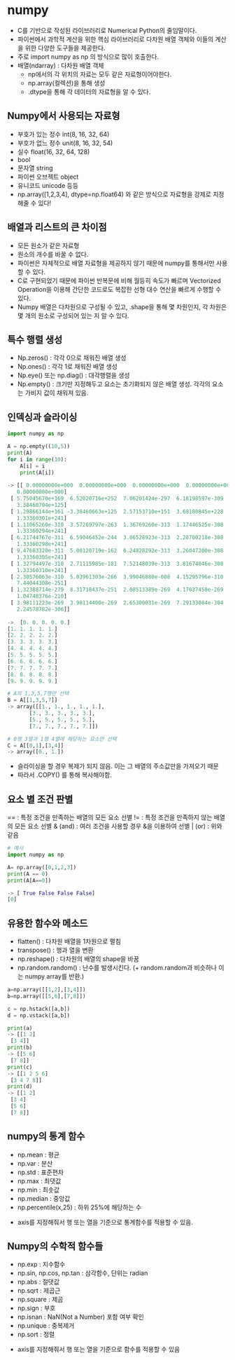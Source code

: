 # numpy
- C를 기반으로 작성된 라이브러리로 Numerical Python의 줄임말이다. 
- 파이썬에서 과학적 계산을 위한 핵심 라이브러리로 다차원 배열 객체와 이들의 계산을 위한 다양한 도구들을 제공한다.
- 주로 import numpy as np 의 방식으로 많이 호출한다.
- 배열(ndarray) : 다차원 배열 객체 
    - np에서의 각 위치의 자료는 모두 같은 자료형이어야한다. 
    - np.array(컬렉션)을 통해 생성 
    - .dtype을 통해 각 데이터의 자료형을 알 수 있다. 

## Numpy에서 사용되는 자료형
- 부호가 있는 정수 int(8, 16, 32, 64)
- 부호가 없느 정수 unit(8, 16, 32, 54)
- 실수 float(16, 32, 64, 128)
- bool
- 문자열 string
- 파이썬 오브젝트 object
- 유니코드 unicode 등등
- np.array([1,2,3,4], dtype=np.float64) 와 같은 방식으로 자료형을 강제로 지정해줄 수 있다!


## 배열과 리스트의 큰 차이점 
- 모든 원소가 같은 자료형 
- 원소의 개수를 바꿀 수 없다. 
- 파이썬은 자체적으로 배열 자료형을 제공하지 않기 때문에 numpy를 통해서만 사용할 수 있다. 
- C로 구현되었기 때문에 파이썬 반복문에 비해 월등히 속도가 빠르며 Vectorized Operation을 이용해 간단한 코드로도 복잡한 선형 대수 연산을 빠르게 수행할 수 있다. 
- Numpy 배열은 다차원으로 구성될 수 있고, .shape을 통해 몇 차원인지, 각 차원은 몇 개의 원소로 구성되어 있는 지 알 수 있다. 
 
## 특수 행렬 생성 
-	Np.zeros() : 각각 0으로 채워진 배열 생성 
-	Np.ones() : 각각 1로 채워진 배열 생성 
-	Np.eye() 또는 np.diag() : 대각행렬을 생성 
-	Np.empty() : 크기만 지정해두고 요소는 초기화되지 않은 배열 생성. 각각의 요소는 가비지 값이 채워져 있음. 

## 인덱싱과 슬라이싱
```PYTHON
import numpy as np

A = np.empty((10,5))
print(A)
for i in range(10):
    A[i] = i
    print(A[i])
    
-> [[ 0.00000000e+000  0.00000000e+000  0.00000000e+000  0.00000000e+000
   0.00000000e+000]
 [ 5.75045670e+169  6.52020716e+252  7.06201424e-297  6.18198597e-309
   3.38460704e+125]
 [ 1.29866144e+161 -3.38460663e+125  2.57153710e+151  3.68180845e+228
   1.33360301e+241]
 [ 1.11065260e-310  3.57269797e-263  1.36769260e-313  1.17446525e-308
   1.33360294e+241]
 [ 6.21744767e-311  6.59046452e-244  3.06528923e-313  2.28700218e-308
   1.33360298e+241]
 [ 9.47683320e-311  5.00120719e-162  6.24828292e-313  3.26047200e-308
   1.33360305e+241]
 [ 1.32794497e-310  2.71115985e-181  7.52148039e-313  3.81674046e-308
   1.33360310e+241]
 [ 2.30576063e-310  5.03961303e-266  3.99046880e-008  4.15295796e-310
   7.44044308e-251]
 [ 1.32388714e-279  8.31718437e-251  2.08513389e-269  4.17037458e-269
   1.04748376e-210]
 [ 3.98111223e-269  3.98114400e-269  2.65300031e-269  7.29133084e-304
   2.24578782e-306]]
   
->  [0. 0. 0. 0. 0.]
[1. 1. 1. 1. 1.]
[2. 2. 2. 2. 2.]
[3. 3. 3. 3. 3.]
[4. 4. 4. 4. 4.]
[5. 5. 5. 5. 5.]
[6. 6. 6. 6. 6.]
[7. 7. 7. 7. 7.]
[8. 8. 8. 8. 8.]
[9. 9. 9. 9. 9.]

# A의 1,3,5,7행만 선택
B = A[[1,3,5,7]]
-> array([[1., 1., 1., 1., 1.],
       [3., 3., 3., 3., 3.],
       [5., 5., 5., 5., 5.],
       [7., 7., 7., 7., 7.]])

# 0행 3열과 1행 4열에 해당하는 요소만 선택
C = A[[0,1],[3,4]]
-> array([0., 1.])
```

- 슬라이싱을 할 경우 복제가 되지 않음. 이는 그 배열의 주소값만을 가져오기 때문
- 따라서 .COPY() 를 통해 복사해야함.

## 요소 별 조건 판별
== : 특정 조건을 만족하는 배열의 모든 요소 선별
!= : 특정 조건을 만족하지 않는 배열의 모든 요소 선별
& (and) : 여러 조건을 사용할 경우 &을 이용하여 선별
| (or) : 위와 같음

```python
# 예시
import numpy as np

A= np.array([0,1,2,3])
print(A == 0)
print(A[A==0])

-> [ True False False False]
[0]
```

## 유용한 함수와 메소드
- flatten() : 다차원 배열을 1차원으로 펼침
- transpose() : 행과 열을 변환
- np.reshape() : 다차원의 배열의 shape을 바꿈
- np.random.random() : 난수를 발생시킨다. (+ random.random과 비슷하나 이는 numpy array를 반환.)

```python
a=np.array([[1,2],[3,4]])
b=np.array([[5,6],[7,8]])

c = np.hstack([a,b])
d = np.vstack([a,b])

print(a) 
-> [[1 2]
 [3 4]]
print(b)
-> [[5 6]
 [7 8]]
print(c)
-> [[1 2 5 6]
 [3 4 7 8]]
print(d)
-> [[1 2]
 [3 4]
 [5 6]
 [7 8]]
```

## numpy의 통계 함수
- np.mean : 평균
- np.var : 분산
- np.std : 표준편차
- np.max : 최댓값
- np.min : 최솟값
- np.median : 중앙값
- np.percentile(x,25) : 하위 25%에 해당하는 수

* axis를 지정해줘서 행 또는 열을 기준으로 통계함수를 적용할 수 있음.

## Numpy의 수학적 함수들
- np.exp : 지수함수
- np.sin, np.cos, np.tan : 삼각함수, 단위는 radian
- np.abs : 절댓값
- np.sqrt : 제곱근
- np.square : 제곱
- np.sign : 부호
- np.isnan : NaN(Not a Number) 포함 여부 확인
- np.unique : 중복제거
- np.sort : 정렬

* axis를 지정해줘서 행 또는 열을 기준으로 함수를 적용할 수 있음
